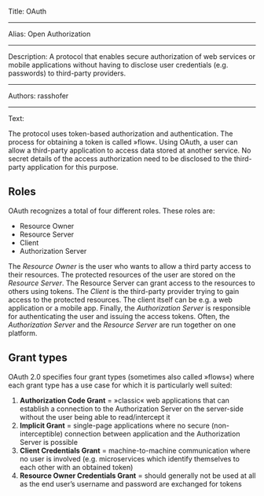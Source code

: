 Title: OAuth

-----

Alias: Open Authorization

-----

Description: A protocol that enables secure authorization of web services or mobile applications without having to disclose user credentials (e.g. passwords) to third-party providers.

-----

Authors: rasshofer

-----

Text:

The protocol uses token-based authorization and authentication. The process for obtaining a token is called »flow«. Using OAuth, a user can allow a third-party application to access data stored at another service. No secret details of the access authorization need to be disclosed to the third-party application for this purpose.

## Roles

OAuth recognizes a total of four different roles. These roles are:

* Resource Owner
* Resource Server
* Client
* Authorization Server

The _Resource Owner_ is the user who wants to allow a third party access to their resources. The protected resources of the user are stored on the _Resource Server_. The Resource Server can grant access to the resources to others using tokens. The _Client_ is the third-party provider trying to gain access to the protected resources. The client itself can be e.g. a web application or a mobile app. Finally, the _Authorization Server_ is responsible for authenticating the user and issuing the access tokens. Often, the _Authorization Server_ and the _Resource Server_ are run together on one platform.

## Grant types

OAuth 2.0 specifies four grant types (sometimes also called »flows«) where each grant type has a use case for which it is particularly well suited:

1. **Authorization Code Grant** = »classic« web applications that can establish a connection to the Authorization Server on the server-side without the user being able to read/intercept it
2. **Implicit Grant** = single-page applications where no secure (non-interceptible) connection between application and the Authorization Server is possible
3. **Client Credentials Grant** = machine-to-machine communication where no user is involved (e.g. microservices which identify themselves to each other with an obtained token)
4. **Resource Owner Credentials Grant** = should generally not be used at all as the end user’s username and password are exchanged for tokens
